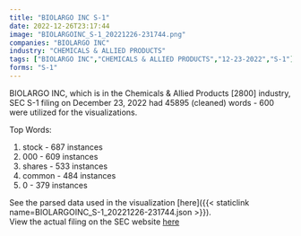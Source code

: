 ```yaml
---
title: "BIOLARGO INC S-1"
date: 2022-12-26T23:17:44
image: "BIOLARGOINC_S-1_20221226-231744.png"
companies: "BIOLARGO INC"
industry: "CHEMICALS & ALLIED PRODUCTS"
tags: ["BIOLARGO INC","CHEMICALS & ALLIED PRODUCTS","12-23-2022","S-1"]
forms: "S-1"
---
```

BIOLARGO INC, which is in the Chemicals & Allied Products [2800] industry, SEC S-1 filing on December 23, 2022 had 45895 (cleaned) words - 600 were utilized for the visualizations.

Top Words:
1. stock - 687 instances
2. 000 - 609 instances
3. shares - 533 instances
4. common - 484 instances
5. 0 - 379 instances


See the parsed data used in the visualization [here]({{< staticlink name=BIOLARGOINC_S-1_20221226-231744.json >}}).  
View the actual filing on the SEC website [here](https://www.sec.gov/Archives/edgar/data/880242/0001437749-22-029630.txt)